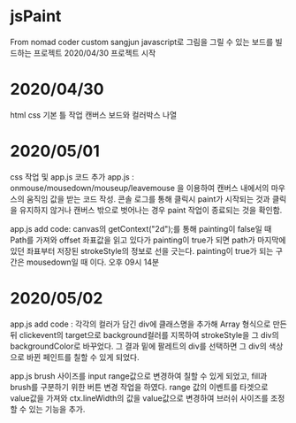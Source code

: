 # jsPaint
From nomad coder custom sangjun
javascript로 그림을 그릴 수 있는 보드를 빌드하는 프로젝트
2020/04/30 프로젝트 시작

# 2020/04/30
html css 기본 틀 작업 캔버스 보드와 컬러박스 나열

# 2020/05/01
css 작업 및 app.js 코드 추가
app.js : onmouse/mousedown/mouseup/leavemouse 을
이용하여 캔버스 내에서의 마우스의 움직임 값을
받는 코드 작성. 콘솔 로그를 통해 클릭시 paint가 시작되는 것과 클릭을 유지하지 않거나 캔버스 밖으로 벗어나는 경우 paint 작업이 종료되는 것을 확인함.

app.js add code: canvas의 getContext("2d");를 통해
painting이 false일 때 Path를 가져와 offset 좌표값을 읽고 있다가 painting이 true가 되면 path가 마지막에 있던 좌표부터 저장된 strokeStyle의 정보로 선을 긋는다. painting이 true가 되는 구간은 mousedown일 때 이다. 오후 09시 14분

# 2020/05/02

app.js add code : 각각의 컬러가 담긴 div에 클래스명을 추가해 Array 형식으로 만든 뒤 clickevent의 target으로 background컬러를 지목하여 strokeStyle을 그 div의 backgroundColor로 바꾸었다. 그 결과 밑에 팔레트의 div를 선택하면 그 div의 색상으로 바뀐 페인트를 칠할 수 있게 되었다.

app.js brush 사이즈를 input range값으로 변경하여 칠할 수 있게 되었고, fill과 brush를 구분하기 위한 버튼 변경 작업을 하였다. range 값의 이벤트를 타겟으로 value값을 가져와 ctx.lineWidth의 값을 value값으로 변경하여 브러쉬 사이즈를 조정할 수 있는 기능을 추가.